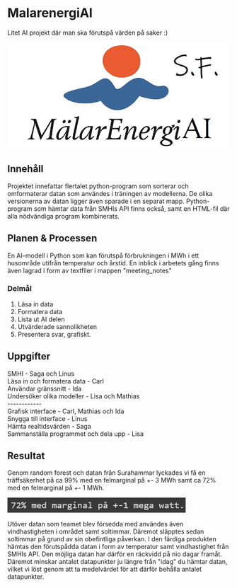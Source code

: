 # MalarenergiAI
Litet AI projekt där man ska förutspå värden på saker :)
<p align="center">
  <img src="malarenergiai_logo.jpg" />
</p>  
  
## Innehåll
Projektet innefattar flertalet python-program som sorterar och omformaterar datan som användes i träningen av modellerna. De olika versionerna av datan ligger även sparade i en separat mapp. Python-program som hämtar data från SMHIs API finns också, samt en HTML-fil där alla nödvändiga program kombinerats.
## Planen & Processen
En AI-modell i Python som kan förutspå förbrukningen i MWh i ett husområde utifrån temperatur och årstid. En inblick i arbetets gång finns även lagrad i form av textfiler i mappen "meeting_notes"
### Delmål
1.  Läsa in data
3.  Formatera data
4.  Lista ut AI delen
5.  Utvärderade sannolikheten
6.  Presentera svar, grafiskt.
## Uppgifter
SMHI - Saga och Linus  
Läsa in och formatera data - Carl  
Användar gränssnitt - Ida  
Undersöker olika modeller - Lisa och Mathias  
    ------------  
Grafisk interface - Carl, Mathias och Ida  
Snygga till interface - Linus  
Hämta realtidsvärden - Saga  
Sammanställa programmet och dela upp - Lisa  

## Resultat
Genom random forest och datan från Surahammar lyckades vi få en träffsäkerhet på ca 99% med en felmarginal på +- 3 MWh samt ca 72% med en felmarginal på +- 1 MWh.  
<p>
  <img src="image_1.png" />
</p>  
Utöver datan som teamet blev försedda med användes även vindhastigheten i området samt soltimmar. Däremot släpptes sedan soltimmar på grund av sin obefintliga påverkan. I den färdiga produkten hämtas den förutspådda datan i form av temperatur samt vindhastighet från SMHIs API. Den möjliga datan har därför en räckvidd på nio dagar framåt. Däremot minskar antalet datapunkter ju längre från "idag" du hämtar datan, vilket vi löst genom att ta medelvärdet för att därför behålla antalet datapunkter.

